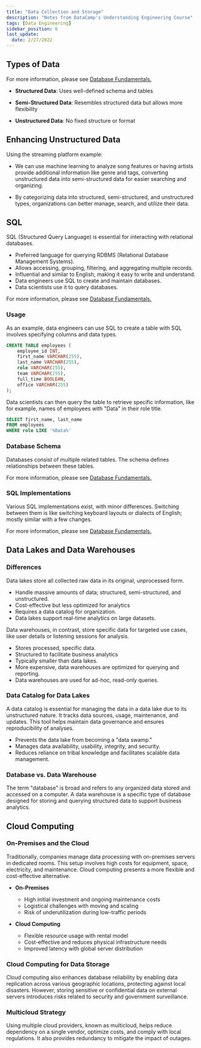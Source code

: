 ```yaml
---
title: "Data Collection and Storage"
description: "Notes from DataCamp's Understanding Engineering Course"
tags: [Data Engineering]
sidebar_position: 6
last_update:
  date: 2/27/2022
---
```


## Types of Data

For more information, please see [Database Fundamentals.]( ../Start-Here.md#types-of-data)

- **Structured Data**: Uses well-defined schema and tables

- **Semi-Structured Data**: Resembles structured data but allows more flexibility

- **Unstructured Data**: No fixed structure or format

## Enhancing Unstructured Data

Using the streaming platform example:

- We can use machine learning to analyze song features or having artists provide additional information like genre and tags, converting unstructured data into semi-structured data for easier searching and organizing.

- By categorizing data into structured, semi-structured, and unstructured types, organizations can better manage, search, and utilize their data.

## SQL 

SQL (Structured Query Language) is essential for interacting with relational databases.

- Preferred language for querying RDBMS (Relational Database Management Systems).
- Allows accessing, grouping, filtering, and aggregating multiple records.
- Influential and similar to English, making it easy to write and understand.
- Data engineers use SQL to create and maintain databases.
- Data scientists use it to query databases.

For more information, please see [Database Fundamentals.]( ../Start-Here.md)

### Usage 

As an example, data engineers can use SQL to create a table with SQL involves specifying columns and data types.

```sql
CREATE TABLE employees (
    employee_id INT, 
    first_name VARCHAR(255), 
    last_name VARCHAR(255), 
    role VARCHAR(255), 
    team VARCHAR(255), 
    full_time BOOLEAN, 
    office VARCHAR(255)
);
```

Data scientists can then query the table to retrieve specific information, like for example, names of employees with "Data" in their role title.

```sql
SELECT first_name, last_name 
FROM employees 
WHERE role LIKE '%Data%'
```

### Database Schema

Databases consist of multiple related tables. The schema defines relationships between these tables.

For more information, please see [Database Fundamentals.](../005-SQL-Basics/001-Schema.md)


### SQL Implementations

Various SQL implementations exist, with minor differences. Switching between them is like switching keyboard layouts or dialects of English; mostly similar with a few changes.

For more information, please see [Database Fundamentals.]( ../Start-Here.md)


## Data Lakes and Data Warehouses

### Differences 

Data lakes store all collected raw data in its original, unprocessed form. 

- Handle massive amounts of data; structured, semi-structured, and unstructured. 
- Cost-effective but less optimized for analytics
- Requires a data catalog for organization.
- Data lakes support real-time analytics on large datasets.

Data warehouses, in contrast, store specific data for targeted use cases, like user details or listening sessions for analysis. 

- Stores processed, specific data.
- Structured to facilitate business analytics 
- Typically smaller than data lakes. 
- More expensive, data warehouses are optimized for querying and reporting.
- Data warehouses are used for ad-hoc, read-only queries.

### Data Catalog for Data Lakes

A data catalog is essential for managing the data in a data lake due to its unstructured nature. It tracks data sources, usage, maintenance, and updates. This tool helps maintain data governance and ensures reproducibility of analyses.

- Prevents the data lake from becoming a "data swamp."
- Manages data availability, usability, integrity, and security.
- Reduces reliance on tribal knowledge and facilitates scalable data management.

### Database vs. Data Warehouse

The term "database" is broad and refers to any organized data stored and accessed on a computer. A data warehouse is a specific type of database designed for storing and querying structured data to support business analytics.


## Cloud Computing 

### On-Premises and the Cloud 

Traditionally, companies manage data processing with on-premises servers in dedicated rooms. This setup involves high costs for equipment, space, electricity, and maintenance. Cloud computing presents a more flexible and cost-effective alternative.

- **On-Premises**
  - High initial investment and ongoing maintenance costs
  - Logistical challenges with moving and scaling
  - Risk of underutilization during low-traffic periods

- **Cloud Computing**
  - Flexible resource usage with rental model
  - Cost-effective and reduces physical infrastructure needs
  - Improved latency with global server distribution

### Cloud Computing for Data Storage

Cloud computing also enhances database reliability by enabling data replication across various geographic locations, protecting against local disasters. However, storing sensitive or confidential data on external servers introduces risks related to security and government surveillance.

### Multicloud Strategy

Using multiple cloud providers, known as multicloud, helps reduce dependency on a single vendor, optimize costs, and comply with local regulations. It also provides redundancy to mitigate the impact of outages.
